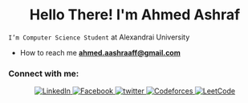 <h1 align="center">Hello There! <b>I'm Ahmed Ashraf</b></h1>

`I’m Computer Science Student` at Alexandrai University <br>

- How to reach me **ahmed.aashraaff@gmail.com**

<h3 align="left">Connect with me:</h3>

<div  align="center">
<a href="https://www.linkedin.com/in/ahmed-ashraf-08a785251/" target="blank">
	<img src="https://img.shields.io/badge/LinkedIn-%230077B5.svg?&style=flat-square&logo=linkedin&logoColor=white" alt="LinkedIn">
</a>
<a href="https://www.facebook.com/profile.php?id=100017815245514&mibextid=hIlR13" target="blank">
	<img src="https://img.shields.io/badge/Facebook-%231877F2.svg?&style=flat-square&logo=facebook&logoColor=white" alt="Facebook">
</a>
<a href="https://twitter.com/aahmeddAshraf_" target="blank">
	<img src="https://img.shields.io/badge/twitter-blue?&style=flat-square&logo=twitter&logoColor=white" alt="twitter">
</a>
<a href="https://codeforces.com/profile/Bido_" target="blank">
    <img src="https://img.shields.io/badge/Codeforces-%23FF8000.svg?&style=flat-square&logo=codeforces&logoColor=white" alt="Codeforces">
</a>
<a href="https://leetcode.com/aahmeddashraf_/" target="blank">
    <img src="https://img.shields.io/badge/LeetCode-%23FFA116.svg?&style=flat-square&logo=leetcode&logoColor=white" alt="LeetCode">
</a>
<br>
</div>

<!--
<p align="left">
<a href="https://www.linkedin.com/in/ahmed-ashraf-08a785251/" target="blank"><img align="center" src="https://raw.githubusercontent.com/rahuldkjain/github-profile-readme-generator/master/src/images/icons/Social/linked-in-alt.svg" alt="ahmed_ashraf" height="30" width="40" /></a>
<a href="https://codeforces.com/profile/AhmedAshraf_18" target="blank"><img align="center" src="https://raw.githubusercontent.com/rahuldkjain/github-profile-readme-generator/master/src/images/icons/Social/codeforces.svg" alt="ahmed_ashraf" height="30" width="40" /></a> -->
</p>
